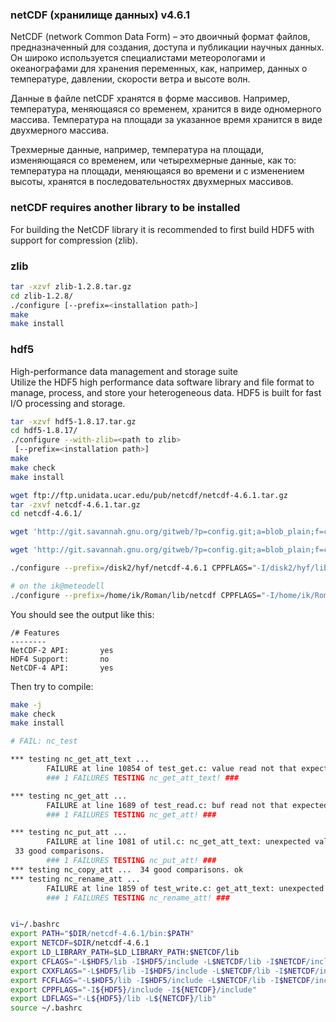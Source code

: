 ### netCDF (хранилище данных) v4.6.1

NetCDF (network Common Data Form) – это двоичный формат файлов, предназначенный для создания, доступа и публикации научных данных. Он широко используется специалистами метеорологами и океанографами для хранения переменных, как, например, данных о температуре, давлении, скорости ветра и высоте волн.

Данные в файле netCDF хранятся в форме массивов. Например, температура, меняющаяся со временем, хранится в виде одномерного массива. Температура на площади за указанное время хранится в виде двухмерного массива.

Трехмерные данные, например, температура на площади, изменяющаяся со временем, или четырехмерные данные, как то: температура на площади, меняющаяся во времени и с изменением высоты, хранятся в последовательностях двухмерных массивов.

### netCDF requires another library to be installed

For building the NetCDF library it is recommended to first build HDF5 with support for compression (zlib).

### zlib

```bash
tar -xzvf zlib-1.2.8.tar.gz
cd zlib-1.2.8/
./configure [--prefix=<installation path>]
make
make install
```

### hdf5

High-performance data management and storage suite  
Utilize the HDF5 high performance data software library and file format to manage, process, and store your heterogeneous data. HDF5 is built for fast I/O processing and storage.

```bash
tar -xzvf hdf5-1.8.17.tar.gz
cd hdf5-1.8.17/
./configure --with-zlib=<path to zlib>
 [--prefix=<installation path>]
make
make check
make install
```

```bash
wget ftp://ftp.unidata.ucar.edu/pub/netcdf/netcdf-4.6.1.tar.gz
tar -zxvf netcdf-4.6.1.tar.gz
cd netcdf-4.6.1/

wget 'http://git.savannah.gnu.org/gitweb/?p=config.git;a=blob_plain;f=config.guess;hb=HEAD' -O config.guess

wget 'http://git.savannah.gnu.org/gitweb/?p=config.git;a=blob_plain;f=config.sub;hb=HEAD' -O config.sub

./configure --prefix=/disk2/hyf/netcdf-4.6.1 CPPFLAGS="-I/disk2/hyf/lib/hdf5/include -I/diks2/hyf/lib/grib2/include -O3" LDFLAGS="-L/disk2/hyf/lib/hdf5/lib -L/diks2/hyf/lib/grib2/lib" --enable-shared --enable-netcdf-4  --disable-dap --disable-doxygen

# on the ik@meteodell
./configure --prefix=/home/ik/Roman/lib/netcdf CPPFLAGS="-I/home/ik/Roman/lib/hdf5/include -I/home/ik/Roman/lib/grib_api/include -O3" LDFLAGS="-L/home/ik/Roman/lib/hdf5/lib -L/home/ik/Roman/lib/grib_api/lib" --enable-shared --enable-netcdf-4 --disable-dap --disable-doxygen
```

You should see the output like this:

```text
/# Features
--------
NetCDF-2 API:		yes
HDF4 Support:		no
NetCDF-4 API:		yes
```

Then try to compile:

```bash
make -j
make check
make install

# FAIL: nc_test

*** testing nc_get_att_text ... 
        FAILURE at line 10854 of test_get.c: value read not that expected
        ### 1 FAILURES TESTING nc_get_att_text! ###

*** testing nc_get_att ... 
        FAILURE at line 1689 of test_read.c: buf read not that expected
        ### 1 FAILURES TESTING nc_get_att! ###

*** testing nc_put_att ... 
        FAILURE at line 1081 of util.c: nc_get_att_text: unexpected value
 33 good comparisons. 
        ### 1 FAILURES TESTING nc_put_att! ###
*** testing nc_copy_att ...  34 good comparisons. ok
*** testing nc_rename_att ... 
        FAILURE at line 1859 of test_write.c: get_att_text: unexpected value
        ### 1 FAILURES TESTING nc_rename_att! ###


vi~/.bashrc
export PATH="$DIR/netcdf-4.6.1/bin:$PATH"
export NETCDF=$DIR/netcdf-4.6.1
export LD_LIBRARY_PATH=$LD_LIBRARY_PATH:$NETCDF/lib
export CFLAGS="-L$HDF5/lib -I$HDF5/include -L$NETCDF/lib -I$NETCDF/include"
export CXXFLAGS="-L$HDF5/lib -I$HDF5/include -L$NETCDF/lib -I$NETCDF/include"
export FCFLAGS="-L$HDF5/lib -I$HDF5/include -L$NETCDF/lib -I$NETCDF/include"
export CPPFLAGS="-I${HDF5}/include -I${NETCDF}/include"
export LDFLAGS="-L${HDF5}/lib -L${NETCDF}/lib"
source ~/.bashrc
```
